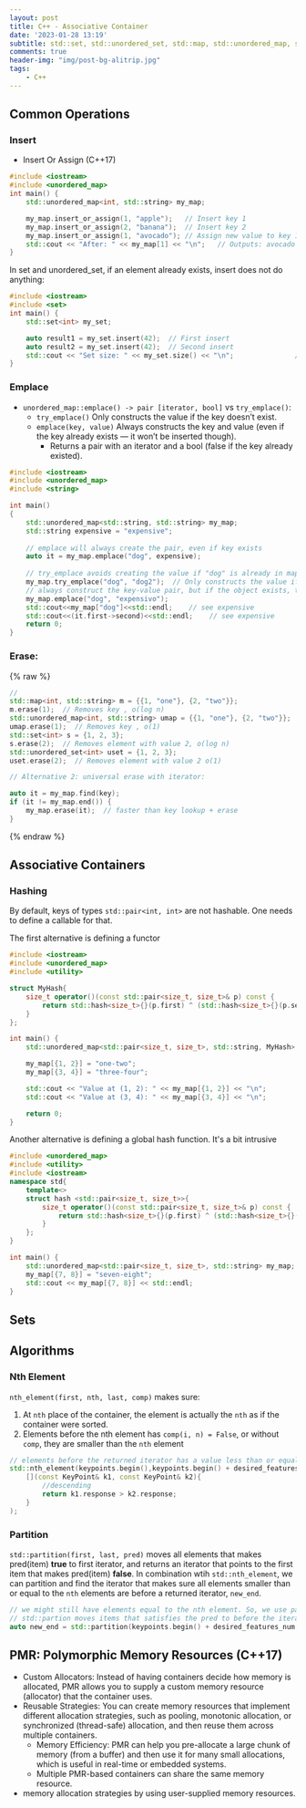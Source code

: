 ```yaml
---
layout: post
title: C++ - Associative Container
date: '2023-01-28 13:19'
subtitle: std::set, std::unordered_set, std::map, std::unordered_map, std::multiset, std::unordered_multiset, std::unordered_multimap
comments: true
header-img: "img/post-bg-alitrip.jpg"
tags:
    - C++
---
```


## Common Operations

### Insert 

- Insert Or Assign (C++17)

```cpp
#include <iostream>
#include <unordered_map>
int main() {
    std::unordered_map<int, std::string> my_map;

    my_map.insert_or_assign(1, "apple");   // Insert key 1
    my_map.insert_or_assign(2, "banana");  // Insert key 2
    my_map.insert_or_assign(1, "avocado"); // Assign new value to key 1
    std::cout << "After: " << my_map[1] << "\n";   // Outputs: avocado
}
```

In set and unordered_set, if an element already exists, insert does not do anything:

```cpp
#include <iostream>
#include <set>
int main() {
    std::set<int> my_set;

    auto result1 = my_set.insert(42);  // First insert
    auto result2 = my_set.insert(42);  // Second insert
    std::cout << "Set size: " << my_set.size() << "\n";               // 1
}
```

### Emplace

- `unordered_map::emplace() -> pair [iterator, bool]` vs `try_emplace()`: 
    - `try_emplace()` Only constructs the value if the key doesn’t exist.
    - `emplace(key, value)` Always constructs the key and value (even if the key already exists — it won’t be inserted though). 
        - Returns a pair with an iterator and a bool (false if the key already existed).

```cpp
#include <iostream>
#include <unordered_map>
#include <string>

int main()
{
    std::unordered_map<std::string, std::string> my_map;
    std::string expensive = "expensive";
    
    // emplace will always create the pair, even if key exists
    auto it = my_map.emplace("dog", expensive);  
    
    // try_emplace avoids creating the value if "dog" is already in map
    my_map.try_emplace("dog", "dog2");  // Only constructs the value if the key doesn’t exist.
    // always construct the key-value pair, but if the object exists, the pair won't be inserted
    my_map.emplace("dog", "expensivo");  
    std::cout<<my_map["dog"]<<std::endl;    // see expensive
    std::cout<<(it.first->second)<<std::endl;    // see expensive
    return 0;
}
```



### Erase:

{% raw %}
```cpp
// 
std::map<int, std::string> m = {{1, "one"}, {2, "two"}};
m.erase(1);  // Removes key , o(log n)
std::unordered_map<int, std::string> umap = {{1, "one"}, {2, "two"}};
umap.erase(1);  // Removes key , o(1)
std::set<int> s = {1, 2, 3};
s.erase(2);  // Removes element with value 2, o(log n)
std::unordered_set<int> uset = {1, 2, 3};
uset.erase(2);  // Removes element with value 2 o(1)

// Alternative 2: universal erase with iterator:

auto it = my_map.find(key);
if (it != my_map.end()) {
    my_map.erase(it);  // faster than key lookup + erase
}
```
{% endraw %}


## Associative Containers

### Hashing

By default, keys of types `std::pair<int, int>` are not hashable. One needs to define a callable for that.

The first alternative is defining a functor

```cpp
#include <iostream>
#include <unordered_map>
#include <utility> 

struct MyHash{
    size_t operator()(const std::pair<size_t, size_t>& p) const {
        return std::hash<size_t>{}(p.first) ^ (std::hash<size_t>{}(p.second) << 1);
    }
};

int main() {
    std::unordered_map<std::pair<size_t, size_t>, std::string, MyHash> my_map;

    my_map[{1, 2}] = "one-two";
    my_map[{3, 4}] = "three-four";

    std::cout << "Value at (1, 2): " << my_map[{1, 2}] << "\n";
    std::cout << "Value at (3, 4): " << my_map[{3, 4}] << "\n";

    return 0;
}
```

Another alternative is defining a global hash function. It's a bit intrusive

```cpp
#include <unordered_map>
#include <utility>
#include <iostream>
namespace std{
    template<>
    struct hash <std::pair<size_t, size_t>>{
        size_t operator()(const std::pair<size_t, size_t>& p) const {
            return std::hash<size_t>{}(p.first) ^ (std::hash<size_t>{}(p.second) << 1);
        }
    };
}

int main() {
    std::unordered_map<std::pair<size_t, size_t>, std::string> my_map;
    my_map[{7, 8}] = "seven-eight";
    std::cout << my_map[{7, 8}] << std::endl;
}
```


## Sets

## Algorithms

### Nth Element

`nth_element(first, nth, last, comp)` makes sure:

1. At `nth` place of the container, the element is actually the `nth` as if the container were sorted.
2. Elements before the nth element has `comp(i, n) = False`, or without `comp`, they are smaller than the `nth` element

```cpp
// elements before the returned iterator has a value less than or equal to the value
std::nth_element(keypoints.begin(),keypoints.begin() + desired_features_num - 1, keypoints.end(),
    [](const KeyPoint& k1, const KeyPoint& k2){
        //descending 
        return k1.response > k2.response;
    }
);
```

### Partition

`std::partition(first, last, pred)` moves all elements that makes pred(item) **true** to  first iterator, and returns an iterator that points to the first item that makes pred(item) **false**. In combination wtih `std::nth_element`, we can partition and find the iterator that makes sure all elements smaller than or equal to the `nth` elements are before a returned iterator, `new_end`.

```cpp
// we might still have elements equal to the nth element. So, we use partition to find them
// std::partion moves items that satisfies the pred to before the iterator
auto new_end = std::partition(keypoints.begin() + desired_features_num, keypoints.end(), [&keypoints](const KeyPoint& k){k.response == (keypoints.begin() + desired_features_num - 1)->response});
```

## PMR: Polymorphic Memory Resources (C++17)

- Custom Allocators: Instead of having containers decide how memory is allocated, PMR allows you to supply a custom memory resource (allocator) that the container uses.
- Reusable Strategies: You can create memory resources that implement different allocation strategies, such as pooling, monotonic allocation, or synchronized (thread-safe) allocation, and then reuse them across multiple containers.
    - Memory Efficiency: PMR can help you pre-allocate a large chunk of memory (from a buffer) and then use it for many small allocations, which is useful in real-time or embedded systems.
    - Multiple PMR-based containers can share the same memory resource. 
- memory allocation strategies by using user-supplied memory resources.
